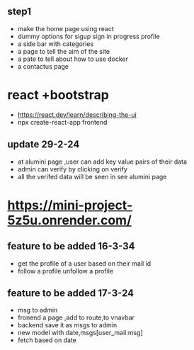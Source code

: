 ## step1
- make the home page using react 
- dummy options for sigup sign in progress profile 
- a side bar with categories
- a page to tell the aim of the site
- a pate to tell about how to use docker
- a contactus page 
# react +bootstrap
- https://react.dev/learn/describing-the-ui
- npx create-react-app frontend
## update 29-2-24
- at alumini page ,user can add key value pairs of their data
- admin can verify by clicking on verify
- all the verifed data will be seen in see alumini page
# https://mini-project-5z5u.onrender.com/

## feature to be added 16-3-34
- get the profile of a user based on their mail id
- follow a profile unfollow a profile
## feature to be added 17-3-24
- msg to admin
- fronend a page ,add to route,to vnavbar
- backend save it as msgs to admin
- new model with date,msgs[user_mail:msg]
- fetch based on date